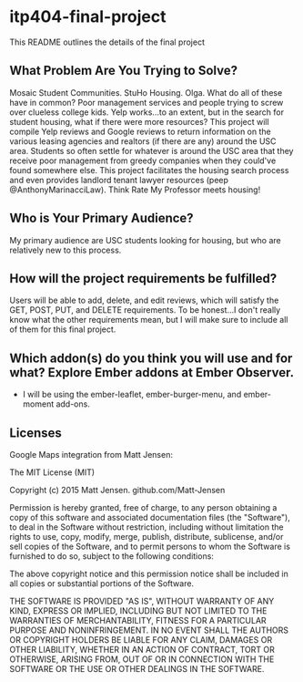 # itp404-final-project

This README outlines the details of the final project

## What Problem Are You Trying to Solve?

Mosaic Student Communities. StuHo Housing. Olga. What do all of these have in common? Poor management services and people trying to screw over clueless college kids. Yelp works...to an extent, but in the search for student housing, what if there were more resources? This project will compile Yelp reviews and Google reviews to return information on the various leasing agencies and realtors (if there are any) around the USC area. Students so often settle for whatever is around the USC area that they receive poor management from greedy companies when they could've found somewhere else. This project facilitates the housing search process and even provides landlord tenant lawyer resources (peep @AnthonyMarinacciLaw). Think Rate My Professor meets housing!

## Who is Your Primary Audience?

My primary audience are USC students looking for housing, but who are relatively new to this process.

## How will the project requirements be fulfilled?

Users will be able to add, delete, and edit reviews, which will satisfy the GET, POST, PUT, and DELETE requirements. To be honest...I don't really know what the other requirements mean, but I will make sure to include all of them for this final project.

## Which addon(s) do you think you will use and for what? Explore Ember addons at Ember Observer.

- I will be using the ember-leaflet, ember-burger-menu, and ember-moment add-ons.

## Licenses

Google Maps integration from Matt Jensen:

The MIT License (MIT)

Copyright (c) 2015 Matt Jensen. github.com/Matt-Jensen

Permission is hereby granted, free of charge, to any person obtaining a copy of this software and associated documentation files (the "Software"), to deal in the Software without restriction, including without limitation the rights to use, copy, modify, merge, publish, distribute, sublicense, and/or sell copies of the Software, and to permit persons to whom the Software is furnished to do so, subject to the following conditions:

The above copyright notice and this permission notice shall be included in all copies or substantial portions of the Software.

THE SOFTWARE IS PROVIDED "AS IS", WITHOUT WARRANTY OF ANY KIND, EXPRESS OR IMPLIED, INCLUDING BUT NOT LIMITED TO THE WARRANTIES OF MERCHANTABILITY, FITNESS FOR A PARTICULAR PURPOSE AND NONINFRINGEMENT. IN NO EVENT SHALL THE AUTHORS OR COPYRIGHT HOLDERS BE LIABLE FOR ANY CLAIM, DAMAGES OR OTHER LIABILITY, WHETHER IN AN ACTION OF CONTRACT, TORT OR OTHERWISE, ARISING FROM, OUT OF OR IN CONNECTION WITH THE SOFTWARE OR THE USE OR OTHER DEALINGS IN THE SOFTWARE.
